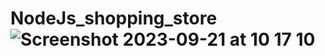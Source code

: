 # NodeJs_shopping_store![Screenshot 2023-09-21 at 10 17 10](https://github.com/andevrrr/NodeJs_shopping_store/assets/102602889/08666fb7-99e1-4905-846c-13704e750c52)
